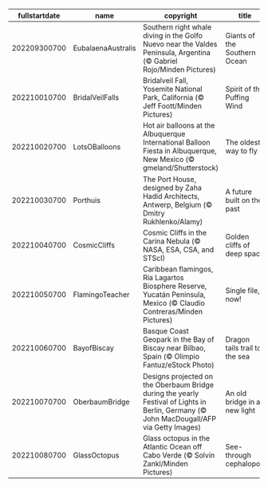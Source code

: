 |fullstartdate|name|copyright|title|image|
|--|--|--|--|--|
202209300700|EubalaenaAustralis|Southern right whale diving in the Golfo Nuevo near the Valdes Peninsula, Argentina (© Gabriel Rojo/Minden Pictures)|Giants of the Southern Ocean|![](/en-US/2022/10/202209300700EubalaenaAustralis.jpg)|
202210010700|BridalVeilFalls|Bridalveil Fall, Yosemite National Park, California (© Jeff Foott/Minden Pictures)|Spirit of the Puffing Wind|![](/en-US/2022/10/202210010700BridalVeilFalls.jpg)|
202210020700|LotsOBalloons|Hot air balloons at the Albuquerque International Balloon Fiesta in Albuquerque, New Mexico (© gmeland/Shutterstock)|The oldest way to fly|![](/en-US/2022/10/202210020700LotsOBalloons.jpg)|
202210030700|Porthuis|The Port House, designed by Zaha Hadid Architects, Antwerp, Belgium (© Dmitry Rukhlenko/Alamy)|A future built on the past|![](/en-US/2022/10/202210030700Porthuis.jpg)|
202210040700|CosmicCliffs|Cosmic Cliffs in the Carina Nebula (© NASA, ESA, CSA, and STScI)|Golden cliffs of deep space|![](/en-US/2022/10/202210040700CosmicCliffs.jpg)|
202210050700|FlamingoTeacher|Caribbean flamingos, Ría Lagartos Biosphere Reserve, Yucatán Peninsula, Mexico (© Claudio Contreras/Minden Pictures)|Single file, now!|![](/en-US/2022/10/202210050700FlamingoTeacher.jpg)|
202210060700|BayofBiscay|Basque Coast Geopark in the Bay of Biscay near Bilbao, Spain (© Olimpio Fantuz/eStock Photo)|Dragon tails trail to the sea|![](/en-US/2022/10/202210060700BayofBiscay.jpg)|
202210070700|OberbaumBridge|Designs projected on the Oberbaum Bridge during the yearly Festival of Lights in Berlin, Germany (© John MacDougall/AFP via Getty Images)|An old bridge in a new light|![](/en-US/2022/10/202210070700OberbaumBridge.jpg)|
202210080700|GlassOctopus|Glass octopus in the Atlantic Ocean off Cabo Verde (© Solvin Zankl/Minden Pictures)|See-through cephalopod|![](/en-US/2022/10/202210080700GlassOctopus.jpg)|
